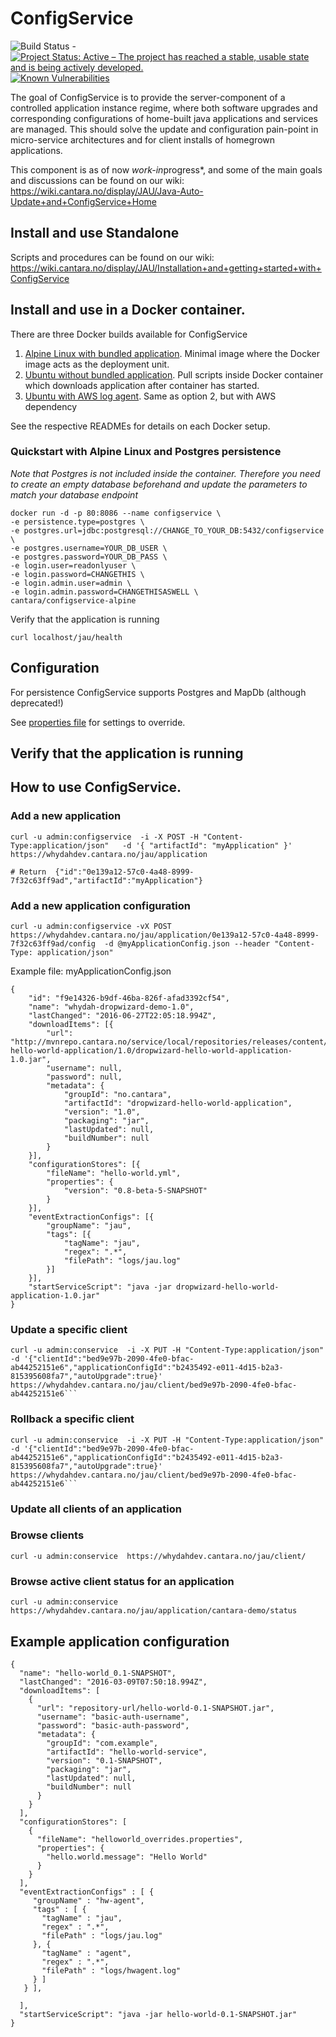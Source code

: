 # ConfigService

![Build Status](https://jenkins.quadim.ai/buildStatus/icon?job=ConfigService) - [![Project Status: Active – The project has reached a stable, usable state and is being actively developed.](http://www.repostatus.org/badges/latest/active.svg)](http://www.repostatus.org/#active) [![Known Vulnerabilities](https://snyk.io/test/github/Cantara/ConfigService/badge.svg)](https://snyk.io/test/github/Cantara/ConfigService)

The goal of ConfigService is to provide the server-component of a controlled application instance regime, where both software upgrades and corresponding configurations of home-built java applications and services are managed. This should solve the update and configuration pain-point in micro-service architectures and for client installs of homegrown applications.

This component is as of now *work-in*progress*, and some of the main goals and discussions can be found on our wiki:  https://wiki.cantara.no/display/JAU/Java-Auto-Update+and+ConfigService+Home

## Install and use Standalone

Scripts and procedures can be found on our wiki: 
https://wiki.cantara.no/display/JAU/Installation+and+getting+started+with+ConfigService

## Install and use in a Docker container.
There are three Docker builds available for ConfigService

1. [Alpine Linux with bundled application](DockerAlpine/README.md). Minimal image where the Docker image acts as the deployment unit.
2. [Ubuntu without bundled application](Docker/README.md). Pull scripts inside Docker container which downloads application after container has started.
3. [Ubuntu with AWS log agent](DockerAWS/README.md). Same as option 2, but with AWS dependency

See the respective READMEs for details on each Docker setup.

### Quickstart with Alpine Linux and Postgres persistence
_Note that Postgres is not included inside the container. Therefore you need to create an empty database beforehand
and update the parameters to match your database endpoint_
```
docker run -d -p 80:8086 --name configservice \
-e persistence.type=postgres \
-e postgres.url=jdbc:postgresql://CHANGE_TO_YOUR_DB:5432/configservice \
-e postgres.username=YOUR_DB_USER \
-e postgres.password=YOUR_DB_PASS \
-e login.user=readonlyuser \
-e login.password=CHANGETHIS \
-e login.admin.user=admin \
-e login.admin.password=CHANGETHISASWELL \
cantara/configservice-alpine
```

Verify that the application is running
```
curl localhost/jau/health
```

## Configuration
For persistence ConfigService supports Postgres and MapDb (although deprecated!)

See [properties file](src/main/resources/application.properties) for settings to override.

## Verify that the application is running

## How to use ConfigService.

### Add a new application

```
curl -u admin:configservice  -i -X POST -H "Content-Type:application/json"   -d '{ "artifactId": "myApplication" }'  https://whydahdev.cantara.no/jau/application

# Return  {"id":"0e139a12-57c0-4a48-8999-7f32c63ff9ad","artifactId":"myApplication"}
```

### Add a new application configuration

```
curl -u admin:configservice -vX POST https://whydahdev.cantara.no/jau/application/0e139a12-57c0-4a48-8999-7f32c63ff9ad/config  -d @myApplicationConfig.json --header "Content-Type: application/json"

```

Example file: myApplicationConfig.json
```
{
	"id": "f9e14326-b9df-46ba-826f-afad3392cf54",
	"name": "whydah-dropwizard-demo-1.0",
	"lastChanged": "2016-06-27T22:05:18.994Z",
	"downloadItems": [{
		"url": "http://mvnrepo.cantara.no/service/local/repositories/releases/content/no/cantara/dropwizard-hello-world-application/1.0/dropwizard-hello-world-application-1.0.jar",
		"username": null,
		"password": null,
		"metadata": {
			"groupId": "no.cantara",
			"artifactId": "dropwizard-hello-world-application",
			"version": "1.0",
			"packaging": "jar",
			"lastUpdated": null,
			"buildNumber": null
		}
	}],
	"configurationStores": [{
		"fileName": "hello-world.yml",
		"properties": {
			"version": "0.8-beta-5-SNAPSHOT"
		}
	}],
	"eventExtractionConfigs": [{
		"groupName": "jau",
		"tags": [{
			"tagName": "jau",
			"regex": ".*",
			"filePath": "logs/jau.log"
		}]
	}],
	"startServiceScript": "java -jar dropwizard-hello-world-application-1.0.jar"
}
```


### Update a specific client

```
curl -u admin:conservice  -i -X PUT -H "Content-Type:application/json"   -d '{"clientId":"bed9e97b-2090-4fe0-bfac-ab44252151e6","applicationConfigId":"b2435492-e011-4d15-b2a3-815395608fa7","autoUpgrade":true}'  https://whydahdev.cantara.no/jau/client/bed9e97b-2090-4fe0-bfac-ab44252151e6```
```

### Rollback a specific client

```
curl -u admin:conservice  -i -X PUT -H "Content-Type:application/json"   -d '{"clientId":"bed9e97b-2090-4fe0-bfac-ab44252151e6","applicationConfigId":"b2435492-e011-4d15-b2a3-815395608fa7","autoUpgrade":true}'  https://whydahdev.cantara.no/jau/client/bed9e97b-2090-4fe0-bfac-ab44252151e6```
```


### Update all clients of an application

### Browse clients 

```
curl -u admin:conservice  https://whydahdev.cantara.no/jau/client/
```

### Browse active client status for an application

```
curl -u admin:conservice  https://whydahdev.cantara.no/jau/application/cantara-demo/status
```

## Example application configuration 

```
{
  "name": "hello-world_0.1-SNAPSHOT",
  "lastChanged": "2016-03-09T07:50:18.994Z",
  "downloadItems": [
    {
      "url": "repository-url/hello-world-0.1-SNAPSHOT.jar",
      "username": "basic-auth-username",
      "password": "basic-auth-password",
      "metadata": {
        "groupId": "com.example",
        "artifactId": "hello-world-service",
        "version": "0.1-SNAPSHOT",
        "packaging": "jar",
        "lastUpdated": null,
        "buildNumber": null
      }
    }
  ],
  "configurationStores": [
    {
      "fileName": "helloworld_overrides.properties",
      "properties": {
        "hello.world.message": "Hello World"
      }
    }
  ],
  "eventExtractionConfigs" : [ {
     "groupName" : "hw-agent",
     "tags" : [ {
       "tagName" : "jau",
       "regex" : ".*",
       "filePath" : "logs/jau.log"
     }, {
       "tagName" : "agent",
       "regex" : ".*",
       "filePath" : "logs/hwagent.log"
     } ]
   } ],

  ],
  "startServiceScript": "java -jar hello-world-0.1-SNAPSHOT.jar"
}
```
